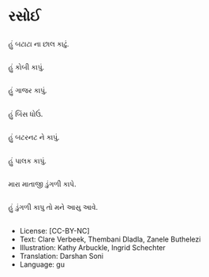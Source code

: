 # રસોઈ

##
હું બટાટા ના છાલ કાઢું.

##
હું કોબી કાપું.

##
હું ગાજર કાપું.

##
હું બિંસ ધોઉં.

##
હું બટરનટ ને કાપું.

##
હું પાલક કાપું.

##
મારા માતાજી ડુંગળી કાપે.

##
હું ડુંગળી કાપુ તો મને આસુ આવે.

##
* License: [CC-BY-NC]
* Text: Clare Verbeek, Thembani Dladla, Zanele Buthelezi
* Illustration: Kathy Arbuckle, Ingrid Schechter
* Translation: Darshan Soni
* Language: gu
